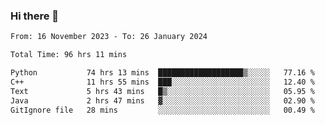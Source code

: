 ### Hi there 👋

<!--
**floyiac/floyiac** is a ✨ _special_ ✨ repository because its `README.md` (this file) appears on your GitHub profile.

Here are some ideas to get you started:

- 🔭 I’m currently working on ...
- 🌱 I’m currently learning ...
- 👯 I’m looking to collaborate on ...
- 🤔 I’m looking for help with ...
- 💬 Ask me about ...
- 📫 How to reach me: ...
- 😄 Pronouns: ...
- ⚡ Fun fact: ...
-->

<!--START_SECTION:waka-->

```txt
From: 16 November 2023 - To: 26 January 2024

Total Time: 96 hrs 11 mins

Python           74 hrs 13 mins  ███████████████████▒░░░░░   77.16 %
C++              11 hrs 55 mins  ███░░░░░░░░░░░░░░░░░░░░░░   12.40 %
Text             5 hrs 43 mins   █▒░░░░░░░░░░░░░░░░░░░░░░░   05.95 %
Java             2 hrs 47 mins   ▓░░░░░░░░░░░░░░░░░░░░░░░░   02.90 %
GitIgnore file   28 mins         ░░░░░░░░░░░░░░░░░░░░░░░░░   00.49 %
```

<!--END_SECTION:waka-->
